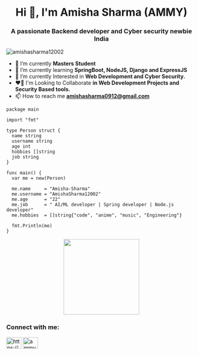 <h1 align="center">Hi 👋, I'm Amisha Sharma (AMMY)</h1>
<h3 align="center">A passionate Backend developer and Cyber security newbie India</h3>


<p align="left"> <img src="https://komarev.com/ghpvc/?username=amishasharma12002&label=Profile%20views&color=0e75b6&style=flat" alt="amishasharma12002" /> 

</p>
<div>

- 🔭 I’m currently **Masters Student**
- 🌱 I’m currently learning **SpringBoot, NodeJS, Django and ExpressJS**
- 👀 I’m currently Interested in **Web Development and Cyber Security.**
- ❤️‍🔥 I'm Looking to Collaborate **in Web Development Projects and Security Based tools.**
- 📫 How to reach me **amishasharma0912@gmail.com**


```GoLang
package main

import "fmt"

type Person struct {
  name string
  username string
  age int
  hobbies []string
  job string
}

func main() {
  var me = new(Person)
  
  me.name     = "Amisha-Sharma"
  me.username = "AmishaSharma12002"
  me.age      = "22"
  me.job      = " AI/ML developer | Spring developer | Node.js developer"
  me.hobbies  = []string{"code", "anime", "music", "Engineering"}
  
  fmt.Println(me)
}
```
  <div align="center">
  <img height="200" src="https://media1.giphy.com/media/v1.Y2lkPTc5MGI3NjExazZyeTQyZzNxNmlhMHE5ZG9qNjlyYWF6YjhqbXEzY2JrN3l0NTJ4YiZlcD12MV9pbnRlcm5hbF9naWZfYnlfaWQmY3Q9Zw/kz6cm1kKle2MYkHtJF/giphy.gif"  />
</div>
</div>


<h3 align="left">Connect with me:</h3>
<p align="left">
<a href="https://linkedin.com/in/https://www.linkedin.com/in/amisha-sharma-6470ab1b4/" target="blank"><img align="center" src="https://raw.githubusercontent.com/rahuldkjain/github-profile-readme-generator/master/src/images/icons/Social/linked-in-alt.svg" alt="https://www.linkedin.com/in/amisha-sharma-6470ab1b4/" height="30" width="40" /></a>
<a href="https://instagram.com/ammycodes" target="blank"><img align="center" src="https://raw.githubusercontent.com/rahuldkjain/github-profile-readme-generator/master/src/images/icons/Social/instagram.svg" alt="ammycodes" height="30" width="40" /></a>
</p>




